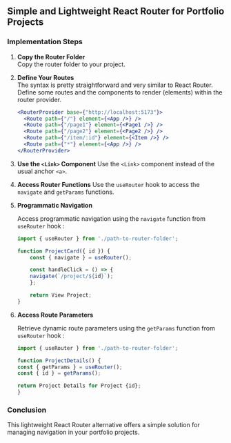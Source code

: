 ## Simple and Lightweight React Router for Portfolio Projects

### Implementation Steps

1. **Copy the Router Folder**  
   Copy the router folder to your project.

2. **Define Your Routes**  
   The syntax is pretty straightforward and very similar to React Router. Define some routes and the components to render (elements) within the router provider.

   ```jsx
   <RouterProvider base={"http://localhost:5173"}>
     <Route path={"/"} element={<App />} />
     <Route path={"/page1"} element={<Page1 />} />
     <Route path={"/page2"} element={<Page2 />} />
     <Route path={"/item/:id"} element={<Item />} />
     <Route path={"*"} element={<App />} />
   </RouterProvider>
   ```

3. **Use the `<Link>` Component**
   Use the `<Link>` component instead of the usual anchor `<a>`.

4. **Access Router Functions**
   Use the `useRouter` hook to access the `navigate` and `getParams` functions.

5. **Programmatic Navigation**

   Access programmatic navigation using the `navigate` function from `useRouter` hook :

   ```jsx
   import { useRouter } from './path-to-router-folder';

   function ProjectCard({ id }) {
       const { navigate } = useRouter();

       const handleClick = () => {
       navigate(`/project/${id}`);
       };

       return View Project;
   }
   ```

6. **Access Route Parameters**

   Retrieve dynamic route parameters using the `getParams` function from `useRouter` hook :

   ```jsx
   import { useRouter } from './path-to-router-folder';

   function ProjectDetails() {
   const { getParams } = useRouter();
   const { id } = getParams();

   return Project Details for Project {id};
   }
   ```

### Conclusion

This lightweight React Router alternative offers a simple solution for managing navigation in your portfolio projects.
